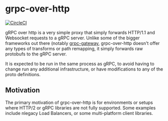 # grpc-over-http

[![CircleCI](https://circleci.com/gh/mfycheng/grpc-over-http.svg?style=svg)](https://circleci.com/gh/mfycheng/grpc-over-http)

gRPC over http is a very simple proxy that simply forwards HTTP/1.1 and Websocket
requests to a gRPC server. Unlike some of the bigger frameworks out there (notably
[grpc-gateway](https://github.com/grpc-ecosystem/grpc-gateway), grpc-over-http doesn't
offer any types of transforms or path remapping, it simply forwards raw protobufs to
the gRPC server.

It is expected to be run in the same process as gRPC, to avoid having to change run
any additional infrastructure, or have modifications to any of the proto definitions.

## Motivation

The primary motivation of grpc-over-http is for environments or setups where HTTP/2
or gRPC libraries are not fully supported. Some examples include nlegacy Load Balancers,
or some multi-platform client libraries.


